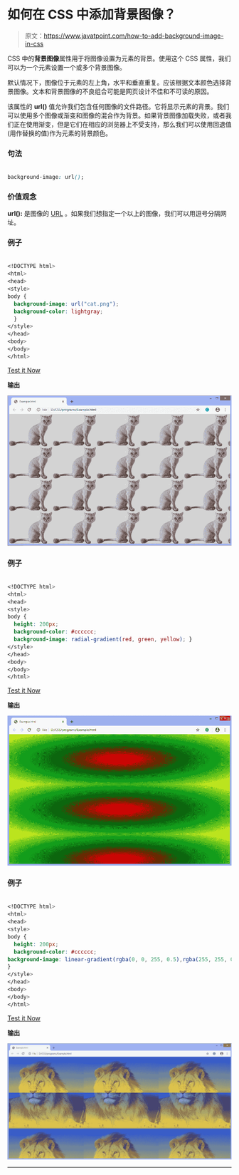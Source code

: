 # 如何在 CSS 中添加背景图像？

> 原文：<https://www.javatpoint.com/how-to-add-background-image-in-css>

CSS 中的**背景图像**属性用于将图像设置为元素的背景。使用这个 CSS 属性，我们可以为一个元素设置一个或多个背景图像。

默认情况下，图像位于元素的左上角，水平和垂直重复。应该根据文本颜色选择背景图像。文本和背景图像的不良组合可能是网页设计不佳和不可读的原因。

该属性的 **url()** 值允许我们包含任何图像的文件路径。它将显示元素的背景。我们可以使用多个图像或渐变和图像的混合作为背景。如果背景图像加载失败，或者我们正在使用渐变，但是它们在相应的浏览器上不受支持，那么我们可以使用回退值(用作替换的值)作为元素的背景颜色。

### 句法

```css

background-image: url();

```

### 价值观念

**url():** 是图像的 [URL](https://www.javatpoint.com/url-full-form) 。如果我们想指定一个以上的图像，我们可以用逗号分隔网址。

### 例子

```css

<!DOCTYPE html>  
<html>  
<head>  
<style>  
body {  
  background-image: url("cat.png");
  background-color: lightgray;
  }
</style>  
</head>  
<body>  
</body>  
</html>

```

[Test it Now](https://www.javatpoint.com/oprweb/test.jsp?filename=HowtoaddbackgroundimageinCSS1)

**输出**

![How to add background image in CSS](img/a874d9454035e788ddcf87037c0be9b0.png)

### 例子

```css

<!DOCTYPE html>  
<html>  
<head>  
<style>  
body {  
  height: 200px;
  background-color: #cccccc;
  background-image: radial-gradient(red, green, yellow); }
</style>  
</head>  
<body>  
</body>  
</html>

```

[Test it Now](https://www.javatpoint.com/oprweb/test.jsp?filename=HowtoaddbackgroundimageinCSS2)

**输出**

![How to add background image in CSS](img/4696e4e97768f7694434dcd2f5e04efa.png)

### 例子

```css

<!DOCTYPE html>  
<html>  
<head>  
<style>  
body {  
  height: 200px;
  background-color: #cccccc;
background-image: linear-gradient(rgba(0, 0, 255, 0.5),rgba(255, 255, 0, 0.5)), url("lion.png");
}
</style>  
</head>  
<body>  
</body>  
</html>

```

[Test it Now](https://www.javatpoint.com/oprweb/test.jsp?filename=HowtoaddbackgroundimageinCSS3)

**输出**

![How to add background image in CSS](img/c53f91cc99ca3af76a8772b55ca95008.png)

* * *